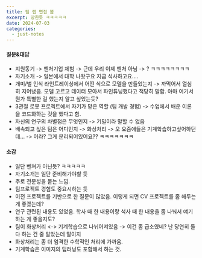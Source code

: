 ```yaml
---
title: 팀 랩 면접 봄
excerpt: 망한듯 ㅋㅋㅋㅋㅋ
date: 2024-07-03
categories:
  - just-notes
---
```


#### 질문&대답
- 지원동기 -> 벤처기업 체험 -> 근데 우리 이제 벤처 아님 -> ? ㅋㅋㅋㅋㅋㅋㅋㅋ
- 자기소개 -> 일본에서 대학 나왓구요 지금 석사하고요....
- 개미/벌 인식 라인트레이싱에서 어떤 식으로 모델을 만들었는지 -> 까먹어서 열심히 지어냈음. 모델 고르고 데이터 모아서 파인튜닝했다고 적당히 말함. 아마 여기서 뭔가 특별한 걸 했는지 알고 싶었는듯?
- 3관절 로봇 프로젝트에서 자기가 맡은 역할 (팀 개발 경험) -> 수업에서 배운 이론을 코드화하는 것을 했다고 함.
- 자신의 연구의 차별점은 무엇인지 -> 기밀이라 말할 수 없음
- 배속되고 싶은 팀은 어디인지 -> 화상처리 -> 오 요즘애들은 기계학습하고싶어하던데... -> 어라? 그게 분리되어있어요?? ㅋㅋㅋㅋㅋㅋㅋ

#### 소감
- 일단 벤쳐가 아닌듯? ㅋㅋㅋㅋㅋ
- 자기소개는 일단 준비해가야할 듯
- 주로 전문성을 묻는 느낌.
- 팀프로젝트 경험도 중요시하는 듯
- 이전 프로젝트를 기반으로 한 질문이 많았음. 이렇게 되면 CV 프로젝트를 좀 해두는 게 좋겠는데?
- 연구 관련된 내용도 있었음. 학사 때 한 내용이랑 석사 때 한 내용을 좀 나눠서 얘기하는 게 좋을지도?
- 팀이 화상처리 <-> 기계학습으로 나뉘어져있음 -> 이건 좀 급소였네? 난 당연히 둘 다 하는 건 줄 알았는데 말이지
- 화상처리는 좀 더 엄격한 수학적인 처리에 가까움.
- 기계학습은 이미지의 딥러닝도 포함해서 하는 것.
